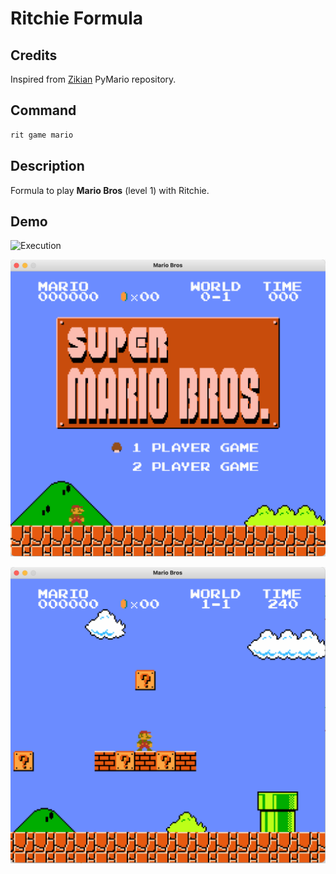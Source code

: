 # Ritchie Formula

## Credits

Inspired from [Zikian](https://github.com/Zikian) PyMario repository.

## Command

```bash
rit game mario
```

## Description

Formula to play **Mario Bros** (level 1) with Ritchie.

## Demo

![Execution](/docs/img/rit-game-game-formula.png)

![Menu](/docs/img/rit-game-mario-menu.png)

![Play](/docs/img/rit-game-mario-play.png)

